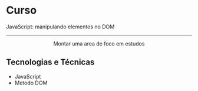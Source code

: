 # Curso 
JavaScript: manipulando elementos no DOM
<hr>
<p align="center">Montar uma area de foco em estudos</p>

## Tecnologias e Técnicas
* JavaScript
* Metodo DOM